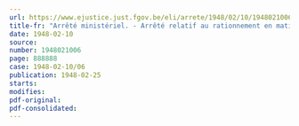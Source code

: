 ```yaml
---
url: https://www.ejustice.just.fgov.be/eli/arrete/1948/02/10/1948021006/justel
title-fr: "Arrêté ministériel. - Arrêté relatif au rationnement en matière de savon indigène. (Période de mars 1948.)"
date: 1948-02-10
source:
number: 1948021006
page: 888888
case: 1948-02-10/06
publication: 1948-02-25
starts:
modifies:
pdf-original:
pdf-consolidated:
---
```


